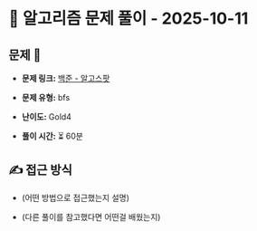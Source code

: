 # 📝 알고리즘 문제 풀이 - 2025-10-11

## 문제 📖

- **문제 링크:** [백준 - 알고스팟](https://www.acmicpc.net/problem/1261)

- **문제 유형:** bfs

- **난이도:** Gold4

- **풀이 시간:** ⏳ 60분

## ✍ 접근 방식

- (어떤 방법으로 접근했는지 설명)

- (다른 풀이를 참고했다면 어떤걸 배웠는지)
